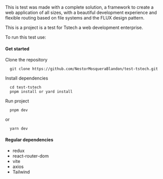 This is test was made with a complete solution, a framework to create a web application of all sizes, with a beautiful development experience and flexible routing based on file systems and the FLUX design pattern.

This is a project is a test for Tstech a web development enterprise.

To run this test use:

#### Get started


Clone the repository
```
  git clone https://github.com/NestorMosqueraBlandon/test-tstech.git
```

Install dependencies
```
  cd test-tstech
  pnpm install or yard install
```
Run project
```
  pnpm dev
```
or
```
  yarn dev
```

#### Regular dependencies
- redux
- react-router-dom
- vite
- axios
- Tailwind 